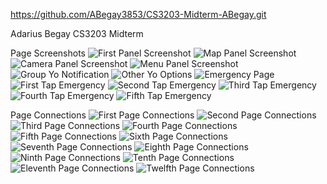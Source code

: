 https://github.com/ABegay3853/CS3203-Midterm-ABegay.git

Adarius Begay CS3203 Midterm

Page Screenshots
![First Panel Screenshot](Home_Page.png)
![Map Panel Screenshot](Map_Page.png)
![Camera Panel Screenshot](Camera_Page.png)
![Menu Panel Screenshot](Menu_Page.png)
![Group Yo Notification](Group_Yo.png)
![Other Yo Options](Other_Yos.png)
![Emergency Page](First_911.png)
![First Tap Emergency](Second_911.png)
![Second Tap Emergency](Third_911.png)
![Third Tap Emergency](Fourth_911.png)
![Fourth Tap Emergency](Fifth_911.png)
![Fifth Tap Emergency](Sixth_911.png)

Page Connections
![First Page Connections](Home_screen_connections.png)
![Second Page Connections](Second_screen_connections.png)
![Third Page Connections](Third_screen_connections.png)
![Fourth Page Connections](Fourth_screen_connections.png)
![Fifth Page Connections](Fifth_screen_connections.png)
![Sixth Page Connections](Sixth_screen_connections.png)
![Seventh Page Connections](Seventh_screen_connections.png)
![Eighth Page Connections](Eighth_screen_connections.png)
![Ninth Page Connections](Ninth_screen_connections.png)
![Tenth Page Connections](Tenth_screen_connections.png)
![Eleventh Page Connections](Eleventh_screen_connections.png)
![Twelfth Page Connections](Twelfth_screen_connections.png)
